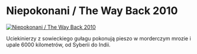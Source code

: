Niepokonani / The Way Back 2010 
=============
[![Niepokonani / The Way Back 2010 ](http://vidos.pl/images/player.gif)](http://vidos.pl/niepokonani-the-way-back-2010)

 Uciekinierzy z sowieckiego gułagu pokonują pieszo w morderczym mrozie i upale 6000 kilometrów, od Syberii do Indii.
